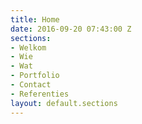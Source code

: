 ```yaml
---
title: Home
date: 2016-09-20 07:43:00 Z
sections:
- Welkom
- Wie
- Wat
- Portfolio
- Contact
- Referenties
layout: default.sections
---
```


